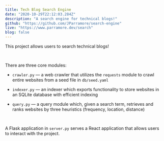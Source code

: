 ```yaml
---
title: Tech Blog Search Engine
date: "2020-10-29T22:12:03.284Z"
description: "A search engine for technical blogs!"
github: "https://github.com/JParramore/search-engine"
live: "https://www.parramore.dev/search"
blog: false
---
```


This project allows users to search technical blogs!

<br>

There are three core modules:

- `crawler.py` — a web crawler that utilizes the `requests` module to crawl entire websites from a seed file in `db/seed.yaml`

- `indexer.py` — an indexer which exports functionality to store websites in an SQLite database with efficient indexing

- `query.py` — a query module which, given a search term, retrieves and ranks websites by three heuristics (frequency, location, distance)


<br>

A Flask application in `server.py` serves a React application that allows users to interact with the project.

<br>